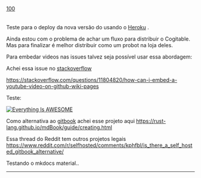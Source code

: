 [100](https://github.com/guilhermeprokisch/ideias/issues/100) 
###### 

Teste para o deploy da nova versão do usando o [Heroku](Heroku) .


Ainda estou com o problema de achar um fluxo para distribuir o Cogitable.  Mas para finalizar é melhor distribuir como um probot na loja deles.


Para embedar videos nas issues talvez seja possível usar essa abordagem:

Achei essa issue no [stackoverflow](stackoverflow)

https://stackoverflow.com/questions/11804820/how-can-i-embed-a-youtube-video-on-github-wiki-pages


Teste:

[![Everything Is AWESOME](Everything-Is-AWESOME)](https://www.youtube.com/watch?v=StTqXEQ2l-Y "Everything Is AWESOME")


Como alternativa ao [gitbook](gitbook) achei esse projeto aqui https://rust-lang.github.io/mdBook/guide/creating.html


Essa thread do Reddit tem outros projetos legais 
https://www.reddit.com/r/selfhosted/comments/kphfbl/is_there_a_self_hosted_gitbook_alternative/


Testando o mkdocs material..

-------------------------------------------------------------------------------

